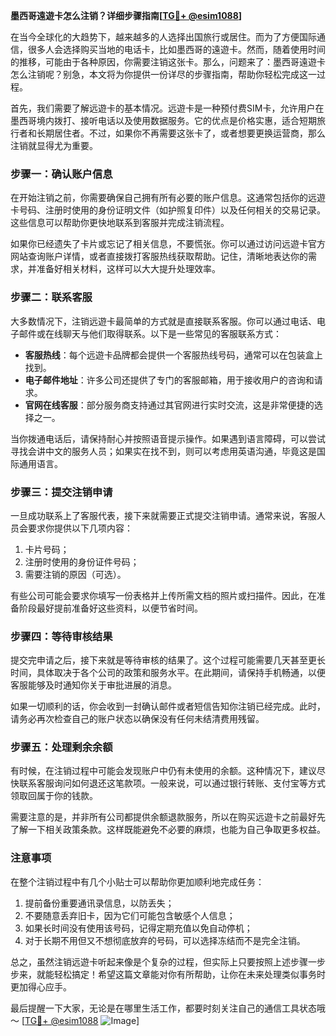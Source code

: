 **墨西哥遠遊卡怎么注销？详细步骤指南[[TG💪+ @esim1088](https://t.me/s/esim1088)]**

在当今全球化的大趋势下，越来越多的人选择出国旅行或居住。而为了方便国际通信，很多人会选择购买当地的电话卡，比如墨西哥的遠遊卡。然而，随着使用时间的推移，可能由于各种原因，你需要注销这张卡。那么，问题来了：墨西哥遠遊卡怎么注销呢？别急，本文将为你提供一份详尽的步骤指南，帮助你轻松完成这一过程。

首先，我们需要了解远遊卡的基本情况。远遊卡是一种预付费SIM卡，允许用户在墨西哥境内拨打、接听电话以及使用数据服务。它的优点是价格实惠，适合短期旅行者和长期居住者。不过，如果你不再需要这张卡了，或者想要更换运营商，那么注销就显得尤为重要。

### 步骤一：确认账户信息

在开始注销之前，你需要确保自己拥有所有必要的账户信息。这通常包括你的远遊卡号码、注册时使用的身份证明文件（如护照复印件）以及任何相关的交易记录。这些信息可以帮助你更快地联系到客服并完成注销流程。

如果你已经遗失了卡片或忘记了相关信息，不要慌张。你可以通过访问远遊卡官方网站查询账户详情，或者直接拨打客服热线获取帮助。记住，清晰地表达你的需求，并准备好相关材料，这样可以大大提升处理效率。

### 步骤二：联系客服

大多数情况下，注销远遊卡最简单的方式就是直接联系客服。你可以通过电话、电子邮件或在线聊天与他们取得联系。以下是一些常见的客服联系方式：

- **客服热线**：每个远遊卡品牌都会提供一个客服热线号码，通常可以在包装盒上找到。
- **电子邮件地址**：许多公司还提供了专门的客服邮箱，用于接收用户的咨询和请求。
- **官网在线客服**：部分服务商支持通过其官网进行实时交流，这是非常便捷的选择之一。

当你拨通电话后，请保持耐心并按照语音提示操作。如果遇到语言障碍，可以尝试寻找会讲中文的服务人员；如果实在找不到，则可以考虑用英语沟通，毕竟这是国际通用语言。

### 步骤三：提交注销申请

一旦成功联系上了客服代表，接下来就需要正式提交注销申请。通常来说，客服人员会要求你提供以下几项内容：
1. 卡片号码；
2. 注册时使用的身份证件号码；
3. 需要注销的原因（可选）。

有些公司可能会要求你填写一份表格并上传所需文档的照片或扫描件。因此，在准备阶段最好提前准备好这些资料，以便节省时间。

### 步骤四：等待审核结果

提交完申请之后，接下来就是等待审核的结果了。这个过程可能需要几天甚至更长时间，具体取决于各个公司的政策和服务水平。在此期间，请保持手机畅通，以便客服能够及时通知你关于审批进展的消息。

如果一切顺利的话，你会收到一封确认邮件或者短信告知你注销已经完成。此时，请务必再次检查自己的账户状态以确保没有任何未结清费用残留。

### 步骤五：处理剩余余额

有时候，在注销过程中可能会发现账户中仍有未使用的余额。这种情况下，建议尽快联系客服询问如何退还这笔款项。一般来说，可以通过银行转账、支付宝等方式领取回属于你的钱款。

需要注意的是，并非所有公司都提供余额退款服务，所以在购买远遊卡之前最好先了解一下相关政策条款。这样既能避免不必要的麻烦，也能为自己争取更多权益。

### 注意事项

在整个注销过程中有几个小贴士可以帮助你更加顺利地完成任务：
1. 提前备份重要通讯录信息，以防丢失；
2. 不要随意丢弃旧卡，因为它们可能包含敏感个人信息；
3. 如果长时间没有使用该号码，记得定期充值以免自动停机；
4. 对于长期不用但又不想彻底放弃的号码，可以选择冻结而不是完全注销。

总之，虽然注销远遊卡听起来像是个复杂的过程，但实际上只要按照上述步骤一步步来，就能轻松搞定！希望这篇文章能对你有所帮助，让你在未来处理类似事务时更加得心应手。

最后提醒一下大家，无论是在哪里生活工作，都要时刻关注自己的通信工具状态哦～ [[TG💪+ @esim1088](https://t.me/s/esim1088) ![Image](https://i.postimg.cc/4NQfJmqS/Snipaste-2025-05-13-00-14-12.png)]
